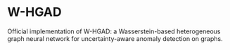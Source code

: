 # W-HGAD
Official implementation of W-HGAD: a Wasserstein-based heterogeneous graph neural network for uncertainty-aware anomaly detection on graphs.
